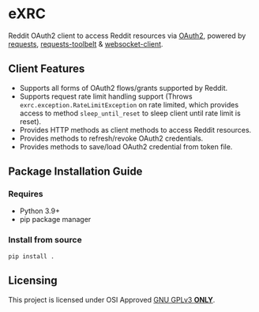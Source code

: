 # eXRC
Reddit OAuth2 client to access Reddit resources via [OAuth2](https://github.com/reddit-archive/reddit/wiki/OAuth2), powered by [requests](https://pypi.org/project/requests/), [requests-toolbelt](https://pypi.org/project/requests-toolbelt/) & [websocket-client](https://pypi.org/project/websocket-client/). 

## Client Features
* Supports all forms of OAuth2 flows/grants supported by Reddit.
* Supports request rate limit handling support (Throws `exrc.exception.RateLimitException` on rate limited, which provides access to method `sleep_until_reset` to sleep client until rate limit is reset).
* Provides HTTP methods as client methods to access Reddit resources.
* Provides methods to refresh/revoke OAuth2 credentials.
* Provides methods to save/load OAuth2 credential from token file.

## Package Installation Guide
### Requires
* Python 3.9+
* pip package manager

### Install from source
```console
pip install .
```

## Licensing
This project is licensed under OSI Approved [GNU GPLv3 **ONLY**](https://github.com/eXhumer/eXRC/blob/main/LICENSE.md).
